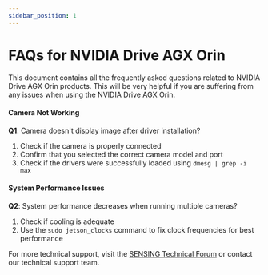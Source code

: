 ```yaml
---
sidebar_position: 1
---
```


# FAQs for NVIDIA Drive AGX Orin

This document contains all the frequently asked questions related to NVIDIA Drive AGX Orin products. This will be very helpful if you are suffering from any issues when using the NVIDIA Drive AGX Orin.


#### Camera Not Working

**Q1**: Camera doesn't display image after driver installation?  

1. Check if the camera is properly connected
2. Confirm that you selected the correct camera model and port
3. Check if the drivers were successfully loaded using `dmesg | grep -i max`

#### System Performance Issues

**Q2**: System performance decreases when running multiple cameras?  

1. Check if cooling is adequate
2. Use the `sudo jetson_clocks` command to fix clock frequencies for best performance

For more technical support, visit the [SENSING Technical Forum](https://sensing-world.com/) or contact our technical support team.
